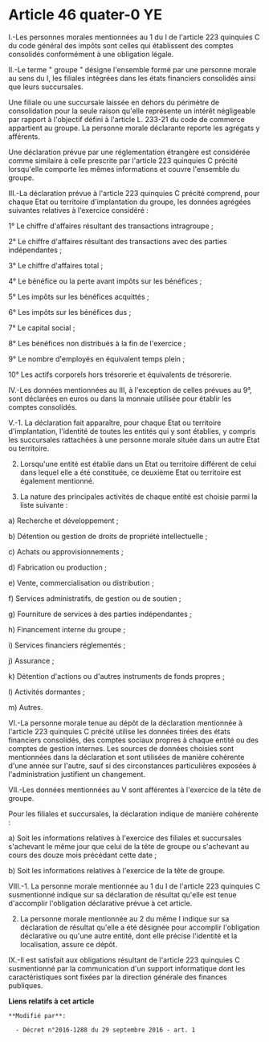 # Article 46 quater-0 YE

I.-Les personnes morales mentionnées au 1 du I de l'article 223 quinquies C du code général des impôts sont celles qui
établissent des comptes consolidés conformément à une obligation légale. 

II.-Le terme " groupe " désigne l'ensemble formé par une personne morale au sens du I, les filiales intégrées dans les états
financiers consolidés ainsi que leurs succursales. 

Une filiale ou une succursale laissée en dehors du périmètre de consolidation pour la seule raison qu'elle représente un
intérêt négligeable par rapport à l'objectif défini à l'article L. 233-21 du code de commerce appartient au groupe. La
personne morale déclarante reporte les agrégats y afférents. 

Une déclaration prévue par une réglementation étrangère est considérée comme similaire à celle prescrite par l'article 223
quinquies C précité lorsqu'elle comporte les mêmes informations et couvre l'ensemble du groupe. 

III.-La déclaration prévue à l'article 223 quinquies C précité comprend, pour chaque Etat ou territoire d'implantation du
groupe, les données agrégées suivantes relatives à l'exercice considéré : 

1° Le chiffre d'affaires résultant des transactions intragroupe ; 

2° Le chiffre d'affaires résultant des transactions avec des parties indépendantes ; 

3° Le chiffre d'affaires total ; 

4° Le bénéfice ou la perte avant impôts sur les bénéfices ; 

5° Les impôts sur les bénéfices acquittés ; 

6° Les impôts sur les bénéfices dus ; 

7° Le capital social ; 

8° Les bénéfices non distribués à la fin de l'exercice ; 

9° Le nombre d'employés en équivalent temps plein ; 

10° Les actifs corporels hors trésorerie et équivalents de trésorerie. 

IV.-Les données mentionnées au III, à l'exception de celles prévues au 9°, sont déclarées en euros ou dans la monnaie
utilisée pour établir les comptes consolidés. 

V.-1. La déclaration fait apparaître, pour chaque Etat ou territoire d'implantation, l'identité de toutes les entités qui y
sont établies, y compris les succursales rattachées à une personne morale située dans un autre Etat ou territoire. 

2. Lorsqu'une entité est établie dans un Etat ou territoire différent de celui dans lequel elle a été constituée, ce deuxième
Etat ou territoire est également mentionné. 

3. La nature des principales activités de chaque entité est choisie parmi la liste suivante : 

a) Recherche et développement ; 

b) Détention ou gestion de droits de propriété intellectuelle ; 

c) Achats ou approvisionnements ; 

d) Fabrication ou production ; 

e) Vente, commercialisation ou distribution ; 

f) Services administratifs, de gestion ou de soutien ; 

g) Fourniture de services à des parties indépendantes ; 

h) Financement interne du groupe ; 

i) Services financiers réglementés ; 

j) Assurance ; 

k) Détention d'actions ou d'autres instruments de fonds propres ; 

l) Activités dormantes ; 

m) Autres. 

VI.-La personne morale tenue au dépôt de la déclaration mentionnée à l'article 223 quinquies C précité utilise les données
tirées des états financiers consolidés, des comptes sociaux propres à chaque entité ou des comptes de gestion internes. Les
sources de données choisies sont mentionnées dans la déclaration et sont utilisées de manière cohérente d'une année sur
l'autre, sauf si des circonstances particulières exposées à l'administration justifient un changement. 

VII.-Les données mentionnées au V sont afférentes à l'exercice de la tête de groupe. 

Pour les filiales et succursales, la déclaration indique de manière cohérente : 

a) Soit les informations relatives à l'exercice des filiales et succursales s'achevant le même jour que celui de la tête de
groupe ou s'achevant au cours des douze mois précédant cette date ; 

b) Soit les informations relatives à l'exercice de la tête de groupe. 

VIII.-1. La personne morale mentionnée au 1 du I de l'article 223 quinquies C susmentionné indique sur sa déclaration de
résultat qu'elle est tenue d'accomplir l'obligation déclarative prévue à cet article. 

2. La personne morale mentionnée au 2 du même I indique sur sa déclaration de résultat qu'elle a été désignée pour accomplir
l'obligation déclarative ou qu'une autre entité, dont elle précise l'identité et la localisation, assure ce dépôt. 

IX.-Il est satisfait aux obligations résultant de l'article 223 quinquies C susmentionné par la communication d'un support
informatique dont les caractéristiques sont fixées par la direction générale des finances publiques.

**Liens relatifs à cet article**

	**Modifié par**:

	  - Décret n°2016-1288 du 29 septembre 2016 - art. 1

